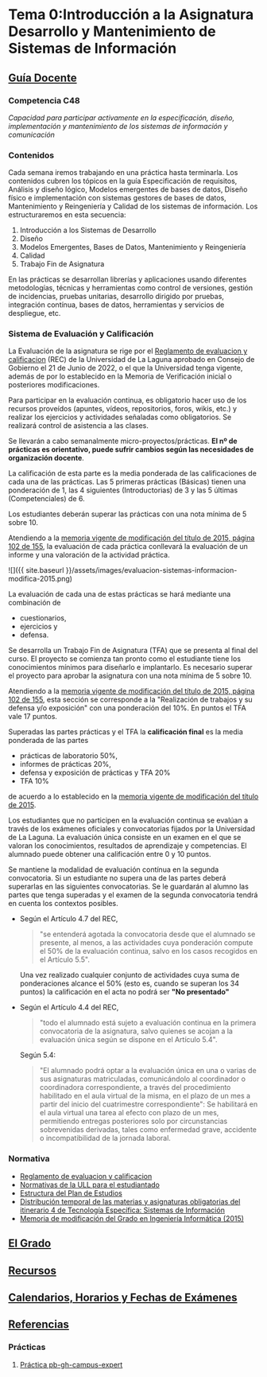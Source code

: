 # Tema 0:Introducción a la Asignatura Desarrollo y Mantenimiento de Sistemas de Información

## [Guía Docente](https://www.ull.es/apps/guias/guias/view_guide/26226/) 

### Competencia C48  

*Capacidad para participar activamente en la especificación, diseño, implementación y mantenimiento de los sistemas de información y comunicación*

### Contenidos

Cada semana iremos trabajando en una práctica hasta terminarla. Los contenidos cubren
los tópicos en la guía Especificación de requisitos, Análisis y diseño lógico, Modelos emergentes de bases de datos,
Diseño físico e implementación con sistemas gestores de bases de datos, Mantenimiento y Reingeniería y Calidad de los sistemas de información.
Los estructuraremos en esta secuencia:


1. Introducción a los Sistemas de Desarrollo
2. Diseño
3. Modelos Emergentes, Bases de Datos, Mantenimiento y Reingeniería
4. Calidad
5. Trabajo Fin de Asignatura

En las prácticas se desarrollan librerías y aplicaciones usando diferentes metodologías, técnicas y herramientas como control de versiones, gestión de incidencias, pruebas unitarias, desarrollo dirigido por pruebas, integración contínua, bases de datos, herramientas y servicios de despliegue, etc.

### Sistema de Evaluación y Calificación

La Evaluación de la asignatura se rige por el [Reglamento de evaluacion y calificacion](https://www.ull.es/portal/normativa/normativa/nuevo-reglamento-de-evaluacion-y-calificacion-de-la-universidad-de-la-laguna/) (REC) de la Universidad de La Laguna aprobado en Consejo de Gobierno el 21 de Junio de 2022, o el que la Universidad tenga vigente, además de por lo establecido en la Memoria de Verificación inicial o posteriores modificaciones. 

Para participar en la evaluación continua, es obligatorio hacer uso de los recursos proveídos (apuntes, vídeos, repositorios, foros, wikis, etc.) y realizar los ejercicios y actividades señaladas como obligatorios. Se realizará control de asistencia a las clases.

Se llevarán a cabo semanalmente  micro-proyectos/prácticas. 
**El nº de prácticas es  orientativo, puede sufrir cambios según las necesidades de organización docente**. 

La calificación de esta parte es la media ponderada de las calificaciones de cada una de las prácticas. Las 5 primeras prácticas (Básicas) tienen una ponderación de 1, las 4 siguientes (Introductorias) de 3 y las 5 últimas (Competenciales) de 6. 

Los estudiantes deberán superar las prácticas con una nota mínima de 5 sobre 10. 

Atendiendo a la 
[memoria vigente de modificación del título de 2015, página 102 de 155](https://drive.google.com/open?id=1B0iU3svFd27UVgXHvh36iFXAYQh0RxXM), 
la evaluación de cada práctica conllevará la evaluación de un informe y una valoración de la actividad práctica.  

![]({{ site.baseurl }}/assets/images/evaluacion-sistemas-informacion-modifica-2015.png)

La evaluación de cada una de estas prácticas se hará mediante una combinación de 

* cuestionarios, 
* ejercicios  y 
* defensa.

Se desarrolla un Trabajo Fin de Asignatura (TFA) que se presenta al final del curso. 
El proyecto se comienza tan pronto como el estudiante tiene los conocimientos mínimos para diseñarlo e implantarlo. 
Es necesario superar el proyecto para aprobar la asignatura con una nota mínima de 5 sobre 10.  

Atendiendo a la 
[memoria vigente de modificación del título de 2015, página 102 de 155](https://drive.google.com/open?id=1B0iU3svFd27UVgXHvh36iFXAYQh0RxXM), 
esta sección se corresponde a la "Realización de trabajos y su defensa y/o exposición" con una ponderación del 10%.  En puntos el TFA vale 17 puntos.

Superadas las partes prácticas y el TFA  la **calificación final** es la media ponderada de las partes 

* prácticas de laboratorio 50%,  
* informes de prácticas 20%, 
* defensa y exposición de prácticas y TFA 20%
* TFA 10%

de acuerdo a lo establecido en la 
[memoria vigente de modificación del título de 2015](https://drive.google.com/open?id=1B0iU3svFd27UVgXHvh36iFXAYQh0RxXM).

Los estudiantes que no participen en la evaluación continua se evalúan a través de los exámenes oficiales y convocatorias fijados por la Universidad de La Laguna. La evaluación única consiste en un examen en el que se valoran los conocimientos, resultados de aprendizaje  y competencias. El alumnado puede obtener una calificación entre 0 y  10 puntos.

Se mantiene la modalidad de evaluación contínua en la segunda convocatoria. 
Si un estudiante no supera una de las partes deberá superarlas en las siguientes convocatorias. 
Se le guardarán al alumno las partes que tenga superadas  y el examen de la segunda convocatoria tendrá en cuenta los contextos posibles.

* Según el Artículo 4.7 del REC, 

  > "se entenderá agotada la convocatoria desde que el alumnado se presente, al menos, a las actividades cuya ponderación compute el 50% de la evaluación continua, salvo en los casos recogidos en el Artículo 5.5".  

  Una vez realizado cualquier conjunto de actividades cuya suma de ponderaciones alcance el 50%  (esto es, cuando se superan los 34 puntos) la calificación en el acta no podrá ser **"No presentado"**
* Según el Artículo 4.4 del REC, 

  > "todo el alumnado está sujeto a evaluación continua en la primera convocatoria de la asignatura, salvo quienes se acojan a la evaluación única según se dispone en el Artículo 5.4". 
  
  Según 5.4: 

  > "El alumnado podrá optar a la evaluación única en una o varias de sus asignaturas matriculadas, comunicándolo al coordinador o coordinadora correspondiente, a través del procedimiento habilitado en el aula virtual de la misma, en el plazo de un mes a partir del inicio del cuatrimestre correspondiente": Se habilitará en el aula virtual una tarea al efecto con plazo de un mes, permitiendo entregas posteriores solo por circunstancias sobrevenidas derivadas, tales como enfermedad grave, accidente o incompatibilidad de la jornada laboral.

### Normativa

* [Reglamento de evaluacion y calificacion](https://www.ull.es/portal/normativa/normativa/nuevo-reglamento-de-evaluacion-y-calificacion-de-la-universidad-de-la-laguna/)
* [Normativas de la ULL para el estudiantado](https://www.ull.es/portal/normativa/estudiantes/)
* [Estructura del Plan de Estudios](https://www.ull.es/grados/ingenieria-informatica/plan-de-estudios/estructura-del-plan-de-estudios/)
* [Distribución temporal de las materias y asignaturas obligatorias del itinerario 4 de Tecnología Específica: Sistemas de Información](https://drive.google.com/file/d/1zo-xNyfhotrraVDc66ACPrLSkJlHjQgK/view)
* [Memoria de modificación del Grado en Ingeniería Informática (2015)](https://drive.google.com/open?id=1B0iU3svFd27UVgXHvh36iFXAYQh0RxXM)

## [El Grado](../degree.md)

## [Recursos](../resources.md)

## [Calendarios, Horarios y Fechas de Exámenes](../timetables.md)

## [Referencias](../references.md)

### Prácticas

1. [Práctica pb-gh-campus-expert](practicas/pb-gh-campus-expert) 




